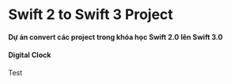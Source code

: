 # Swift 2 to Swift 3 Project

#### Dự án convert các project trong khóa học Swift 2.0 lên Swift 3.0

#### Digital Clock

Test